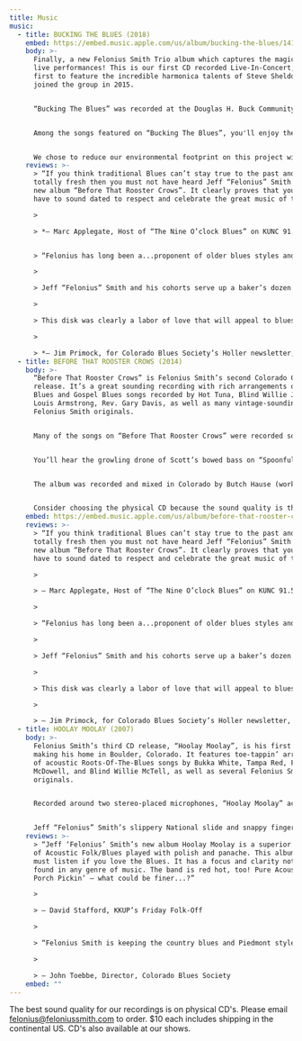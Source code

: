 ```yaml
---
title: Music
music:
  - title: BUCKING THE BLUES (2018)
    embed: https://embed.music.apple.com/us/album/bucking-the-blues/1417351829?app=music
    body: >-
      Finally, a new Felonius Smith Trio album which captures the magic of our
      live performances! This is our first CD recorded Live-In-Concert, and our
      first to feature the incredible harmonica talents of Steve Sheldon, who
      joined the group in 2015. 


      “Bucking The Blues” was recorded at the Douglas H. Buck Community Recreation Center in Littleton, Colorado on February 23, 2018. It was an evening which found the band in top form and the audience in high spirits. The album boasts 16 of our most requested songs, and captures a 75 minute concert on one disc! 


      Among the songs featured on “Bucking The Blues”, you'll enjoy the soulful vocals and nifty slide guitar work of Felonius Smith on the opening track, “Prodigal Son”; the dueling melodies of slide guitar and harmonica in a unique arrangement of “St. Louis Blues”. Four songs are propelled by the big toot of J. Scott Johnson's sousaphone, including “Down By The Riverside”, “Jealous Hearted Woman”, “Your Feet's Too Big” - and “Jelly Roll Baker” with the sousaphone laying down a mean rhumba beat! On “Spoonful”, the extended, improvised interplay between harmonica and baritone slide guitar is remarkable, as is the ominous growl of the upright bass played with a bow. Another treat is the vocal duet and funky tone of the 1930's National resonator mandolin on the jug band classic “Viola Lee Blues”; and finally a rip-roaring arrangement of the Blind Willie McTell standard “Statesboro Blues”. 


      We chose to reduce our environmental footprint on this project with a simple CD sleeve packaging. Click [HERE](https://feloniussmith.com/files/BuckLinerNotes2018.pdf) to view complete liner notes for all the details about the songs, instruments, plus art and production credits.
    reviews: >-
      > “If you think traditional Blues can’t stay true to the past and still be
      totally fresh then you must not have heard Jeff “Felonius” Smith and his
      new album “Before That Rooster Crows”. It clearly proves that you don’t
      have to sound dated to respect and celebrate the great music of the past.”

      >

      > *– Marc Applegate, Host of “The Nine O’clock Blues” on KUNC 91.5FM* 


      > “Felonius has long been a...proponent of older blues styles and his love of that music shines like a searchlight at a car lot on a cloudy night, with fluid slide and delicate finger picking.

      >

      > Jeff “Felonius” Smith and his cohorts serve up a baker’s dozen blues tunes in pre-WWII style, including six originals, and the emphasis is on fun....

      >

      > This disk was clearly a labor of love that will appeal to blues fans who enjoy unamplified music played on the porch or street corner...Count me in. ”

      >

      > *– Jim Primock, for Colorado Blues Society’s Holler newsletter, Oct.-Nov. 2014*
  - title: BEFORE THAT ROOSTER CROWS (2014)
    body: >-
      “Before That Rooster Crows” is Felonius Smith’s second Colorado CD
      release. It’s a great sounding recording with rich arrangements of Delta
      Blues and Gospel Blues songs recorded by Hot Tuna, Blind Willie Johnson,
      Louis Armstrong, Rev. Gary Davis, as well as many vintage-sounding
      Felonius Smith originals.


      Many of the songs on “Before That Rooster Crows” were recorded sounding exactly like the Felonius Smith Trio performing live, while some songs called for a larger acoustic-blues-band treatment - with help from some wonderful guest musicians. The recording features Felonius’ smooth bottleneck and lap-style National slide guitar work and lead vocals; Nic Clark’s amazing and expressive harmonica playing; and Scott Johnson’s warm and solid upright bass. Scott switches to sousaphone on two tracks, which invokes the vibe of a jug band or a New Orleans street band!


      You’ll hear the growling drone of Scott’s bowed bass on “Spoonful”; Felonius’ ripping lap steel and the infectious drums and sousaphone groove on “Delivery Man”; fabulous three-part vocal harmony on “Blind Willie Medley”; and in the “All New Dupree’s Diamond Blues”, Felonius completely reworks a Grateful Dead lyric story line into an original, reflective folk-blues ballad.


      The album was recorded and mixed in Colorado by Butch Hause (worked with Norman Blake, Peter Rowan) and mastered by multiple Grammy winner David Glasser.


      Consider choosing the physical CD because the sound quality is the best available, the artwork is so cool, and because it's in a Zero Carbon Footprint Package! That's 100% Green Forestry cardboard, all vegetable inks, 100% post-consumer recycled tray, and carbon offset credits for entire package, CD, and shipping to the artist!
    embed: https://embed.music.apple.com/us/album/before-that-rooster-crows/897714054?app=music
    reviews: >-
      > “If you think traditional Blues can’t stay true to the past and still be
      totally fresh then you must not have heard Jeff “Felonius” Smith and his
      new album “Before That Rooster Crows”. It clearly proves that you don’t
      have to sound dated to respect and celebrate the great music of the past.”

      >

      > — Marc Applegate, Host of “The Nine O’clock Blues” on KUNC 91.5FM

      >

      > “Felonius has long been a...proponent of older blues styles and his love of that music shines like a searchlight at a car lot on a cloudy night, with fluid slide and delicate finger picking.

      >

      > Jeff “Felonius” Smith and his cohorts serve up a baker’s dozen blues tunes in pre-WWII style, including six originals, and the emphasis is on fun....

      >

      > This disk was clearly a labor of love that will appeal to blues fans who enjoy unamplified music played on the porch or street corner...Count me in. ”

      >

      > — Jim Primock, for Colorado Blues Society’s Holler newsletter, Oct.-Nov. 2014
  - title: HOOLAY MOOLAY (2007)
    body: >-
      Felonius Smith’s third CD release, “Hoolay Moolay”, is his first since
      making his home in Boulder, Colorado. It features toe-tappin’ arrangements
      of acoustic Roots-Of-The-Blues songs by Bukka White, Tampa Red, Fred
      McDowell, and Blind Willie McTell, as well as several Felonius Smith
      originals.


      Recorded around two stereo-placed microphones, “Hoolay Moolay” achieves the natural, honest sound of a vintage acoustic blues trio playing right in your living room! It was mixed by Butch Hause (Norman Blake, Peter Rowan) and mastered by two-time Grammy winner David Glasser.


      Jeff “Felonius” Smith’s slippery National slide and snappy finger picking guitar style transports one back some 80 years, relaxing on a river bank in southern Mississippi. Jeff Gagliardi’s soulful harmonica interplay with Felonius brings to mind the synchronous musical union of Sonny Terry and Brownie McGhee. Rounding out the trio is Scott Johnson, whose warm yet percussive approach to his upright bass provides the perfect backbeat for the group’s old-time, traditional sound.
    reviews: >-
      > “Jeff ‘Felonius’ Smith’s new album Hoolay Moolay is a superior recording
      of Acoustic Folk/Blues played with polish and panache. This album is a
      must listen if you love the Blues. It has a focus and clarity not often
      found in any genre of music. The band is red hot, too! Pure Acoustic Back
      Porch Pickin’ — what could be finer...?”

      >

      > — David Stafford, KKUP’s Friday Folk-Off

      >

      > “Felonius Smith is keeping the country blues and Piedmont style alive. Jeff ‘Felonius’ Smith is carrying the torch and doing it well! His clean picking style on his collection of National guitars immediately brings to mind Tampa Red and Blind Blake. The rock-steady upright bass is handled by Scott Johnson and the harmonica chores fall to Jeff Gagliardi (this CD is worth recommending just for his playing)! If you’re a fan of country blues done right, don’t wait, and go see these guys in the flesh.”

      >

      > — John Toebbe, Director, Colorado Blues Society
    embed: ""
---
```

The best sound quality for our recordings is on physical CD's. Please email [felonius@feloniussmith.com](mailto:felonius@feloniussmith.com) to order. $10 each includes shipping in the continental US. CD's also available at our shows.